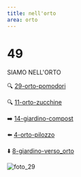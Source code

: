 ```yaml
---
title: nell'orto
area: orto
---
```

# 49
SIAMO NELL'ORTO

🔍 [29-orto-pomodori](29-orto-pomodori.md)

🔍 [11-orto-zucchine](11-orto-zucchine.md)

➡️ [14-giardino-compost](14-giardino-compost.md)

⬅️ [4-orto-pilozzo](4-orto-pilozzo.md)

⬇️ [8-giardino-verso_orto](8-giardino-verso_orto.md)

![foto_29](_assets/preview_color/foto_29.jpg)